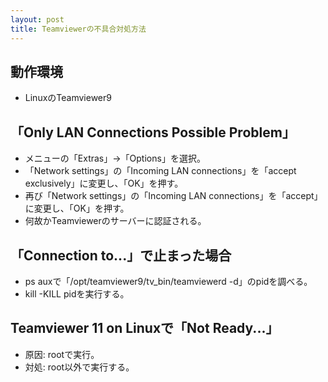 ```yaml
---
layout: post
title: Teamviewerの不具合対処方法
---
```


## 動作環境
 - LinuxのTeamviewer9

## 「Only LAN Connections Possible Problem」
 - メニューの「Extras」→「Options」を選択。
 - 「Network settings」の「Incoming LAN connections」を「accept exclusively」に変更し、「OK」を押す。
 - 再び「Network settings」の「Incoming LAN connections」を「accept」に変更し、「OK」を押す。
 - 何故かTeamviewerのサーバーに認証される。

## 「Connection to...」で止まった場合
 - ps auxで「/opt/teamviewer9/tv_bin/teamviewerd -d」のpidを調べる。
 - kill -KILL pidを実行する。

## Teamviewer 11 on Linuxで「Not Ready...」
 - 原因: rootで実行。
 - 対処: root以外で実行する。
